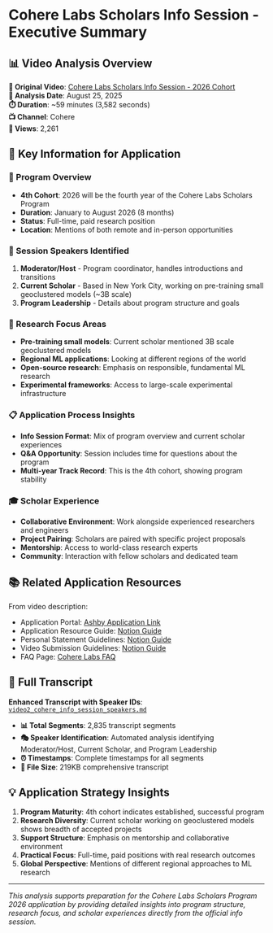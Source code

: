 # Cohere Labs Scholars Info Session - Executive Summary

## 📊 Video Analysis Overview

**🔗 Original Video**: [Cohere Labs Scholars Info Session - 2026 Cohort](https://www.youtube.com/watch?v=VRbGI3Pmt3Q)  
**📅 Analysis Date**: August 25, 2025  
**⏱️ Duration**: ~59 minutes (3,582 seconds)  
**📺 Channel**: Cohere  
**👀 Views**: 2,261  

## 🎯 Key Information for Application

### 🏢 Program Overview
- **4th Cohort**: 2026 will be the fourth year of the Cohere Labs Scholars Program
- **Duration**: January to August 2026 (8 months)
- **Status**: Full-time, paid research position
- **Location**: Mentions of both remote and in-person opportunities

### 🎤 Session Speakers Identified
1. **Moderator/Host** - Program coordinator, handles introductions and transitions
2. **Current Scholar** - Based in New York City, working on pre-training small geoclustered models (~3B scale)
3. **Program Leadership** - Details about program structure and goals

### 🔬 Research Focus Areas
- **Pre-training small models**: Current scholar mentioned 3B scale geoclustered models
- **Regional ML applications**: Looking at different regions of the world
- **Open-source research**: Emphasis on responsible, fundamental ML research
- **Experimental frameworks**: Access to large-scale experimental infrastructure

### 📋 Application Process Insights
- **Info Session Format**: Mix of program overview and current scholar experiences
- **Q&A Opportunity**: Session includes time for questions about the program
- **Multi-year Track Record**: This is the 4th cohort, showing program stability

### 🎓 Scholar Experience
- **Collaborative Environment**: Work alongside experienced researchers and engineers
- **Project Pairing**: Scholars are paired with specific project proposals
- **Mentorship**: Access to world-class research experts
- **Community**: Interaction with fellow scholars and dedicated team

## 📚 Related Application Resources
From video description:
- Application Portal: [Ashby Application Link](https://jobs.ashbyhq.com/cohere/a77c6864-5a43-44c1-81dc-a66e23bdd9a6/application)
- Application Resource Guide: [Notion Guide](https://cohereai.notion.site/cohere-labs-scholars-program-application-resource-guide)
- Personal Statement Guidelines: [Notion Guide](https://cohereai.notion.site/cohere-labs-scholars-program-personal-statement-guidelines)
- Video Submission Guidelines: [Notion Guide](https://cohereai.notion.site/cohere-labs-scholars-program-video-submission-guidelines)
- FAQ Page: [Cohere Labs FAQ](https://cohereai.notion.site/Cohere-Labs-Scholars-Program-FAQ-2394398375db804db184cd246c6ea477)

## 🔗 Full Transcript
**Enhanced Transcript with Speaker IDs**: [`video2_cohere_info_session_speakers.md`](./video2_cohere_info_session_speakers.md)
- **📊 Total Segments**: 2,835 transcript segments
- **🎭 Speaker Identification**: Automated analysis identifying Moderator/Host, Current Scholar, and Program Leadership
- **⏰ Timestamps**: Complete timestamps for all segments
- **📄 File Size**: 219KB comprehensive transcript

## 💡 Application Strategy Insights
1. **Program Maturity**: 4th cohort indicates established, successful program
2. **Research Diversity**: Current scholar working on geoclustered models shows breadth of accepted projects
3. **Support Structure**: Emphasis on mentorship and collaborative environment
4. **Practical Focus**: Full-time, paid positions with real research outcomes
5. **Global Perspective**: Mentions of different regional approaches to ML research

---

*This analysis supports preparation for the Cohere Labs Scholars Program 2026 application by providing detailed insights into program structure, research focus, and scholar experiences directly from the official info session.*
